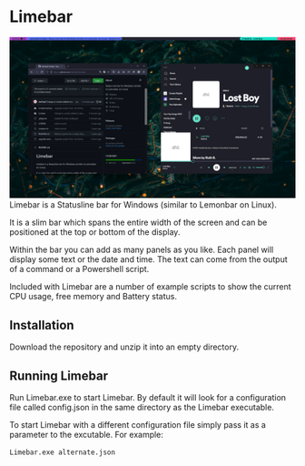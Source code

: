 # Limebar
![usage](./screenshots/usage.png)
Limebar is a Statusline bar for Windows (similar to Lemonbar on Linux).

It is a slim bar which spans the entire width of the screen and can be positioned at the top or bottom of the display.

Within the bar you can add as many panels as you like. Each panel will display some text or the date and time. The text can come from
the output of a command or a Powershell script.

Included with Limebar are a number of example scripts to show the current CPU usage, free memory and Battery status.

## Installation

Download the repository and unzip it into an empty directory.

## Running Limebar

Run Limebar.exe to start Limebar. By default it will look for a configuration file called config.json in the same directory as the Limebar executable. 

To start Limebar with a different configuration file simply pass it as a parameter to the excutable. For example:

    Limebar.exe alternate.json

